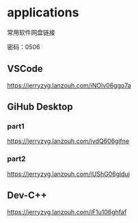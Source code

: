# applications
常用软件网盘链接

密码：0506

## VSCode
https://jerryzyg.lanzouh.com/iNOlv06ggo7a

## GiHub Desktop
### part1
https://jerryzyg.lanzouh.com/iydQ606gifne
### part2
https://jerryzyg.lanzouh.com/iUShG06giduj

## Dev-C++
https://jerryzyg.lanzouh.com/iF1u106ghfaf
